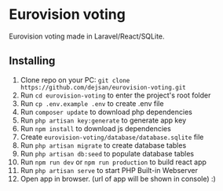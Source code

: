 # Eurovision voting
Eurovision voting made in Laravel/React/SQLite.

## Installing
1. Clone repo on your PC: `git clone https://github.com/dejsan/eurovision-voting.git`
2. Run `cd eurovision-voting` to enter the project's root folder
3. Run `cp .env.example .env` to create .env file
4. Run `composer update` to download php dependencies
5. Run `php artisan key:generate` to generate app key 
6. Run `npm install` to download js dependencies
7. Create `eurovision-voting/database/database.sqlite` file
7. Run `php artisan migrate` to create database tables
8. Run `php artisan db:seed` to populate database tables
9. Run `npm run dev` or `npm run production` to build react app
10. Run `php artisan serve` to start PHP Built-in Webserver
11. Open app in browser. (url of app will be shown in console) :)